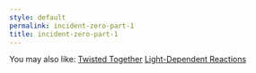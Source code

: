 ```yaml
---
style: default
permalink: incident-zero-part-1
title: incident-zero-part-1
---
```

You may also like:
[Twisted Together](http://scp-wiki.net/twisted-together)
[Light-Dependent Reactions](http://scp-wiki.net/light-dependent-reactions)